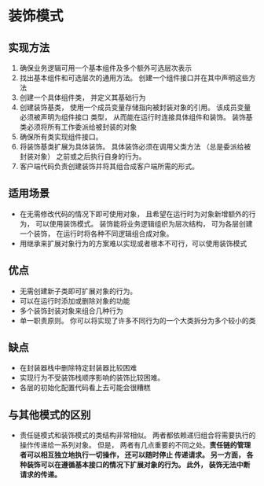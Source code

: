 # 装饰模式

## 实现方法
1. 确保业务逻辑可用一个基本组件及多个额外可选层次表示
2. 找出基本组件和可选层次的通用方法。 创建一个组件接口并在其中声明这些方法
3. 创建一个具体组件类， 并定义其基础行为
4. 创建装饰基类， 使用一个成员变量存储指向被封装对象的引用。 该成员变量必须被声明为组件接口
类型， 从而能在运行时连接具体组件和装饰。 装饰基类必须将所有工作委派给被封装的对象
5. 确保所有类实现组件接口。
6. 将装饰基类扩展为具体装饰。 具体装饰必须在调用父类方法 （总是委派给被封装对象） 
之前或之后执行自身的行为。
7. 客户端代码负责创建装饰并将其组合成客户端所需的形式。

## 适用场景
- 在无需修改代码的情况下即可使用对象， 且希望在运行时为对象新增额外的行为， 可以使用装饰模式。
装饰能将业务逻辑组织为层次结构， 可为各层创建一个装饰， 在运行时将各种不同逻辑组合成对象。
- 用继承来扩展对象行为的方案难以实现或者根本不可行，可以使用装饰模式

## 优点
- 无需创建新子类即可扩展对象的行为。
- 可以在运行时添加或删除对象的功能
- 多个装饰封装对象来组合几种行为
- 单一职责原则。 你可以将实现了许多不同行为的一个大类拆分为多个较小的类

## 缺点
- 在封装器栈中删除特定封装器比较困难
- 实现行为不受装饰栈顺序影响的装饰比较困难。
- 各层的初始化配置代码看上去可能会很糟糕

## 与其他模式的区别
- 责任链模式和装饰模式的类结构非常相似。 两者都依赖递归组合将需要执行的操作传递给一系列对象。
 但是， 两者有几点重要的不同之处。<b>责任链的管理者可以相互独立地执行一切操作， 还可以随时停止
 传递请求。 另一方面， 各种装饰可以在遵循基本接口的情况下扩展对象的行为。 此外，
  装饰无法中断请求的传递。</b>
 
